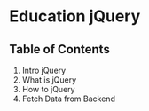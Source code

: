 # Education jQuery

## Table of Contents
1. Intro jQuery
1. What is jQuery
1. How to jQuery
1. Fetch Data from Backend